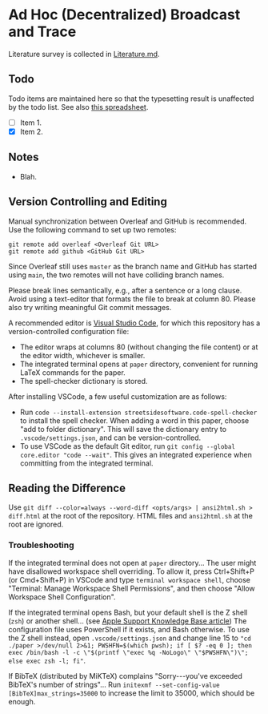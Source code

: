 # Ad Hoc (Decentralized) Broadcast and Trace

Literature survey is collected in [Literature.md](Literature.md).

## Todo

Todo items are maintained here so that the typesetting result is unaffected by the todo list. See also [this spreadsheet](#).

- [ ] Item 1.
- [x] Item 2.

## Notes

- Blah.

## Version Controlling and Editing

Manual synchronization between Overleaf and GitHub is recommended. Use the following command to set up two remotes:

```
git remote add overleaf <Overleaf Git URL>
git remote add github <GitHub Git URL>
```

Since Overleaf still uses `master` as the branch name and GitHub has started using `main`, the two remotes will not have colliding branch names.

Please break lines semantically, e.g., after a sentence or a long clause. Avoid using a text-editor that formats the file to break at column 80. Please also try writing meaningful Git commit messages.

A recommended editor is [Visual Studio Code](https://code.visualstudio.com/), for which this repository has a version-controlled configuration file:

- The editor wraps at columns 80 (without changing the file content) or at the editor width, whichever is smaller.
- The integrated terminal opens at `paper` directory, convenient for running LaTeX commands for the paper.
- The spell-checker dictionary is stored.

After installing VSCode, a few useful customization are as follows:

- Run `code --install-extension streetsidesoftware.code-spell-checker` to install the spell checker. When adding a word in this paper, choose "add to folder dictionary". This will save the dictionary entry to `.vscode/settings.json`, and can be version-controlled.
- To use VSCode as the default Git editor, run `git config --global core.editor "code --wait"`. This gives an integrated experience when committing from the integrated terminal.

## Reading the Difference

Use `git diff --color=always --word-diff <opts/args> | ansi2html.sh > diff.html` at the root of the repository.
HTML files and `ansi2html.sh` at the root are ignored.

### Troubleshooting

If the integrated terminal does not open at `paper` directory...
The user might have disallowed workspace shell overriding. To allow it, press Ctrl+Shift+P (or Cmd+Shift+P) in VSCode and type `terminal workspace shell`, choose "Terminal: Manage Workspace Shell Permissions", and then choose "Allow Workspace Shell Configuration".

If the integrated terminal opens Bash, but your default shell is the Z shell (`zsh`) or another shell... (see [Apple Support Knowledge Base article](https://support.apple.com/kb/HT208050))
The configuration file uses PowerShell if it exists, and Bash otherwise. To use the Z shell instead, open `.vscode/settings.json` and change line 15 to `"cd ./paper >/dev/null 2>&1; PWSHFN=$(which pwsh); if [ $? -eq 0 ]; then exec /bin/bash -l -c \"$(printf \"exec %q -NoLogo\" \"$PWSHFN\")\"; else exec zsh -l; fi"`.

If BibTeX (distributed by MiKTeX) complains "Sorry---you've exceeded BibTeX's number of strings"...
Run `initexmf --set-config-value [BibTeX]max_strings=35000` to increase the limit to 35000, which should be enough.
